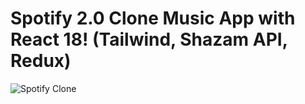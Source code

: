 # Spotify 2.0 Clone Music App with React 18! (Tailwind, Shazam API, Redux)
![Spotify Clone](https://repository-images.githubusercontent.com/636382929/7f38c0b4-4ced-441b-a342-5fcfa79ea89b)
